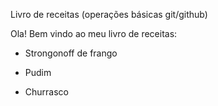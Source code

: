 Livro de receitas (operações básicas git/github)

Ola! Bem vindo ao meu livro de receitas:

- Strongonoff de frango

 - Pudim

- Churrasco
